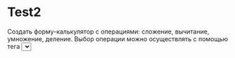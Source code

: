# Test2
Создать форму-калькулятор c операциями: сложение, вычитание, умножение, деление. Выбор операции можно осуществлять с помощью тега <select>.
